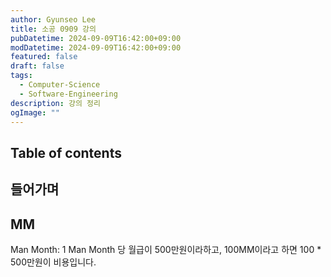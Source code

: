```yaml
---
author: Gyunseo Lee
title: 소공 0909 강의
pubDatetime: 2024-09-09T16:42:00+09:00
modDatetime: 2024-09-09T16:42:00+09:00
featured: false
draft: false
tags:
  - Computer-Science
  - Software-Engineering
description: 강의 정리
ogImage: ""
---
```


## Table of contents

## 들어가며

## MM

Man Month: 1 Man Month 당 월급이 500만원이라하고, 100MM이라고 하면 100 \* 500만원이 비용입니다.
